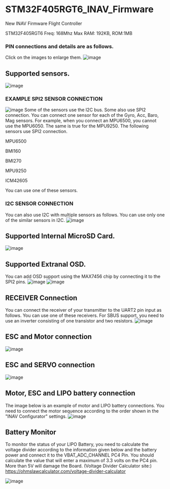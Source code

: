 # STM32F405RGT6_INAV_Firmware
New INAV Firmware Flight Controller

STM32F405RGT6
Freq: 168Mhz Max
RAM: 192KB, ROM:1MB

### PIN connections and details are as follows.
Click on the images to enlarge them.
![image](https://github.com/rizacelik/STM32F405RGT6_INAV_Firmware/assets/19993109/8b158306-fe40-47d3-8212-c4da3251167f)

## Supported sensors.
![image](https://github.com/rizacelik/STM32F405RGT6_INAV_Firmware/assets/19993109/bed3cf62-04a1-4222-a3a9-800b1fce4415)

### EXAMPLE SPI2 SENSOR CONNECTION
![image](https://github.com/rizacelik/STM32F405RGT6_INAV_Firmware/assets/19993109/97d98a0b-d53f-4c34-996b-af6201dd0c49)
Some of the sensors use the I2C bus. Some also use SPI2 connection. You can connect one sensor for each of the Gyro, Acc, Baro, Mag sensors. For example, when you connect an MPU6500, you cannot use the MPU6050. The same is true for the MPU9250.
The following sensors use SPI2 connection.

MPU6500

BMI160

BMI270

MPU9250

ICM42605

You can use one of these sensors.
### I2C SENSOR CONNECTION
You can also use I2C with multiple sensors as follows. You can use only one of the similar sensors in I2C.
![image](https://github.com/rizacelik/STM32F405RGT6_INAV_Firmware/assets/19993109/ac09a49e-9fc3-4ae5-a6f5-f20ebfd3a4a2)

## Supported Internal MicroSD Card.
![image](https://github.com/rizacelik/STM32F405RGT6_INAV_Firmware/assets/19993109/e5053b6d-17c9-4ab2-8886-04f93c5f4f85)

## Supported Extranal OSD.
You can add OSD support using the MAX7456 chip by connecting it to the SPI2 pins.
![image](https://github.com/rizacelik/STM32F405RGT6_INAV_Firmware/assets/19993109/afa11087-5c00-4333-ad9e-c2061f642d7f)
![image](https://user-images.githubusercontent.com/19993109/244860476-c9fdb76d-98cc-43ad-b9f8-2bcff9c55686.png)

## RECEIVER Connection
You can connect the receiver of your transmitter to the UART2 pin input as follows. You can use one of these receivers. For SBUS support, you need to use an inverter consisting of one transistor and two resistors.
![image](https://github.com/rizacelik/STM32F405RGT6_INAV_Firmware/assets/19993109/4035e6b3-9dde-4b9c-ade8-488052ef85e9)

## ESC and Motor connection

![image](https://github.com/rizacelik/STM32F405RGT6_INAV_Firmware/assets/19993109/ca864895-37bf-425a-a290-dbeaacf6d94f)

## ESC and SERVO connection

![image](https://github.com/rizacelik/STM32F405RGT6_INAV_Firmware/assets/19993109/a077e15a-7ba4-4781-8f35-a77e73413485)

## Motor, ESC and LIPO battery connection
The image below is an example of motor and LIPO battery connections. You need to connect the motor sequence according to the order shown in the "INAV Configurator" settings.
![image](https://github.com/rizacelik/STM32F405RGT6_INAV_Firmware/assets/19993109/5203489a-7b2a-4838-9423-fe9953658346)

## Battery Monitor
To monitor the status of your LIPO Battery, you need to calculate the voltage divider according to the information given below and the battery power and connect it to the VBAT_ADC_CHANNEL PC4 Pin.
You should calculate the value that will enter a maximum of 3.3 volts on the PC4 pin. More than 5V will damage the Board.
(Voltage Divider Calculator site:) https://ohmslawcalculator.com/voltage-divider-calculator

![image](https://github.com/rizacelik/STM32F405RGT6_INAV_Firmware/assets/19993109/dbcd79ea-f3c2-4bb4-bee8-40f421e3a5a7)




